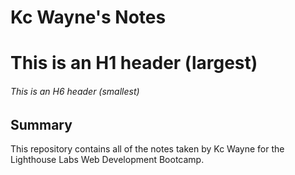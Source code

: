 # Kc Wayne's  Notes

# This is an H1 header (largest)
###### This is an H6 header (smallest)

## Summary 

This repository contains all of the notes taken by Kc Wayne for the Lighthouse Labs Web Development Bootcamp.